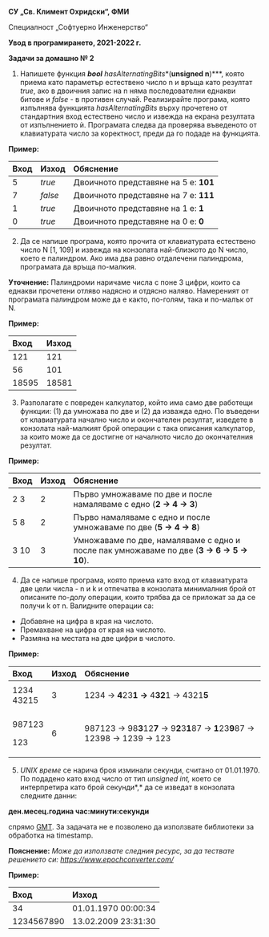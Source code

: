 **СУ „Св. Климент Охридски“, ФМИ**

Специалност „Софтуерно Инженерство“

**Увод в програмирането, 2021-2022 г.**

**Задачи за домашно № 2**

1. Напишете функция ***bool** hasAlternatingBits**(**unsigned n**)***, която приема като параметър естествено число n и връща като резултат *true*, ако в двоичния запис на n няма последователни еднакви битове и *false* - в противен случай. Реализирайте програма, която изпълнява функцията *hasAlternatingBits* върху прочетено от стандартния вход естествено число и извежда на екрана резултата от изпълнението ѝ. Програмата следва да проверява въведеното от клавиатурата число за коректност, преди да го подаде на функцията.

**Пример:**

|**Вход** |**Изход** |**Обяснение**|
| :- | :- | :- |
|5|*true*|Двоичното представяне на 5 е: **101**|
|7|*false*|Двоичното представяне на 7 е: **111**|
|1|*true*|Двоичното представяне на 1 е: **1**|
|0|*true*|Двоичното представяне на 0 е: **0**|


2. Да се напише програма, която прочита от клавиатурата естествено число N [1, 109] и извежда на конзолата най-близкото до N число, което е палиндром. Ако има два равно отдалечени палиндрома, програмата да връща по-малкия.

**Уточнение:** Палиндроми наричаме числа с поне 3 цифри, които са еднакви прочетени отляво надясно и отдясно наляво. Намереният от програмата палиндром може да е както, по-голям, така и по-малък от N.

**Пример:**

|**Вход** |**Изход** |
| :- | :- |
|121|121|
|56|101|
|18595|18581|


3. Разполагате с повреден калкулатор, който има само две работещи функции: (1) да умножава по две и (2) да изважда едно. По въведени от клавиатурата начално число и окончателен резултат, изведете в конзолата най-малкият брой операции с така описания калкулатор, за които може да се достигне от началното число до окончателния резултат.

**Пример:**

|**Вход** |**Изход** |**Обяснение**|
| :- | :- | :- |
|2  3|2|Първо умножаваме по две и после намаляваме с едно (**2 -> 4 -> 3**)|
|5  8|2|Първо намаляваме с едно и после умножаваме по две (**5 -> 4 -> 8**)|
|3  10|3|Умножаваме по две, намаляваме с едно и после пак умножаваме по две (**3 -> 6 -> 5 -> 10**).|


4. Да се напише програма, която приема като вход от клавиатурата две цели числа - n и k и отпечатва в конзолата минималния брой от описаните по-долу операции, които  трябва да се приложат за да се получи k от n.
   Валидните операции са:
- Добавяне на цифра в края на числото.
- Премахване на цифра от края на числото.
- Размяна на местата на две цифри в числото.

**Пример:**

|**Вход** |**Изход** |**Обяснение**|
| :- | :- | :- |
|1234<br>43215|<p>3 </p><p>   </p>|1234 -> **4**23**1 ->** 4**32**1 -> 4321**5**|
|<p>987123</p><p>123</p>|6|987123 -> 98**3**12**7** -> 9**2**3**1**87 -> **1**23**9**87 -> 12398 -> 1239 -> 123|


5. *UNIX време* се нарича броя изминали секунди, считано от 01.01.1970. По подадено като вход число от тип *unsigned int,* което се интерпретира като брой секунди*,* да се изведат в конзолата следните данни:

**ден.месец.година час:минути:секунди**

спрямо [GMT](https://en.wikipedia.org/wiki/Greenwich_Mean_Time). За задачата не е позволено да използвате библиотеки за обработка на timestamp.

**Пояснение:** *Може да използвате следния ресурс, за да тествате решението си:  https://www.epochconverter.com/*

**Пример:**

|**Вход** |**Изход** |
| :- | :- |
|34|01.01.1970 00:00:34 |
|1234567890|13.02.2009 23:31:30 |
